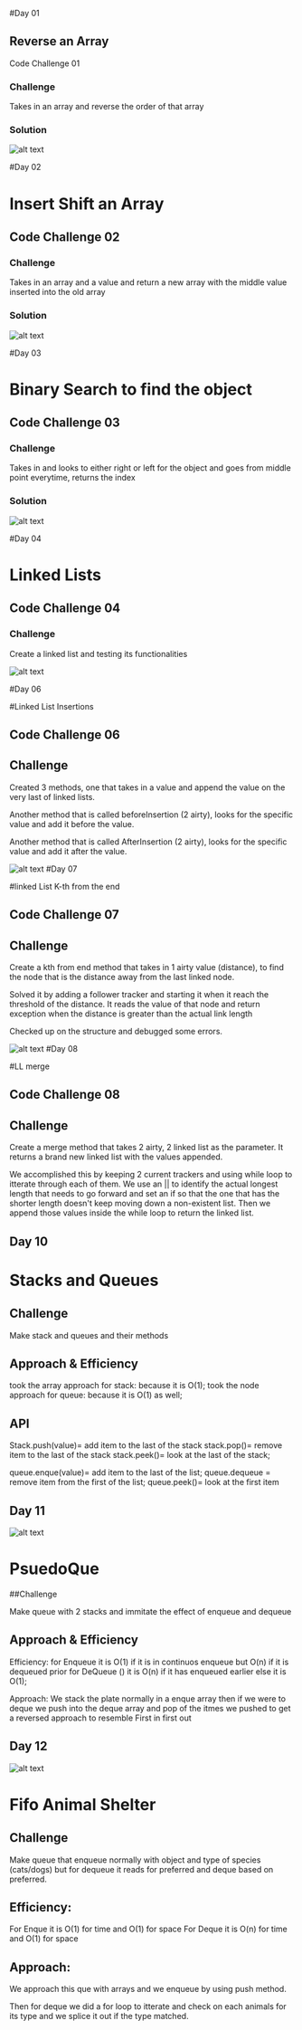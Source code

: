 #Day 01

## Reverse an Array

Code Challenge 01

### Challenge

Takes in an array and reverse the order of that array

### Solution

![alt text](./assets/array_reverse.jpg)

#Day 02

# Insert Shift an Array

## Code Challenge 02

### Challenge

Takes in an array and a value and return a new array with the middle value inserted into the old array

### Solution

![alt text](./assets/insert_shift_array.jpg)

#Day 03

# Binary Search to find the object

## Code Challenge 03

### Challenge

Takes in and looks to either right or left for the object and goes from middle point everytime, returns the index

### Solution

![alt text](./assets/array_binary_search.jpg)

#Day 04

# Linked Lists

## Code Challenge 04

### Challenge

Create a linked list and testing its functionalities

![alt text](./assets/ll_insertions.jpeg)

#Day 06

#Linked List Insertions

## Code Challenge 06

## Challenge

Created 3 methods, one that takes in a value and append the value on the very last of linked lists.

Another method that is called beforeInsertion (2 airty), looks for the specific value and add it before the value.

Another method that is called AfterInsertion (2 airty), looks for the specific value and add it after the value.

![alt text](./assets/kth_from_end.jpg)
#Day 07

#linked List K-th from the end

## Code Challenge 07

## Challenge

Create a kth from end method that takes in 1 airty value (distance), to find the node that is the distance away from the last linked node.

Solved it by adding a follower tracker and starting it when it reach the threshold of the distance. It reads the value of that node and return exception when the distance is greater than the actual link length

Checked up on the structure and debugged some errors.

![alt text](./assets/ll_merge.jpg)
#Day 08

#LL merge

## Code Challenge 08

## Challenge

Create a merge method that takes 2 airty, 2 linked list as the parameter. It returns a brand new linked list with the values appended.

We accomplished this by keeping 2 current trackers and using while loop to itterate through each of them. We use an || to identify the actual longest length that needs to go forward and set an if so that the one that has the shorter length doesn't keep moving down a non-existent list. Then we append those values inside the while loop to return the linked list.

## Day 10

# Stacks and Queues

## Challenge

Make stack and queues and their methods

## Approach & Efficiency

took the array approach for stack: because it is O(1);
took the node approach for queue: because it is O(1) as well;

## API

Stack.push(value)= add item to the last of the stack
stack.pop()= remove item to the last of the stack
stack.peek()= look at the last of the stack;

queue.enque(value)= add item to the last of the list;
queue.dequeue = remove item from the first of the list;
queue.peek()= look at the first item

## Day 11

![alt text](./assets/psuedo_que.jpg)

# PsuedoQue

##Challenge

Make queue with 2 stacks and immitate the effect of enqueue and dequeue

## Approach & Efficiency

Efficiency:
for Enqueue it is O(1) if it is in continuos enqueue but O(n) if it is dequeued prior
for DeQueue () it is O(n) if it has enqueued earlier else it is O(1);

Approach:
We stack the plate normally in a enque array then if we were to deque we push into the deque array and pop of the itmes we pushed to get a reversed approach to resemble First in first out

## Day 12

![alt text](./assets/animal_shelter.jpg)

# Fifo Animal Shelter

## Challenge

Make queue that enqueue normally with object and type of species (cats/dogs) but for dequeue it reads for preferred and deque based on preferred.

## Efficiency:

For Enque it is O(1) for time and O(1) for space
For Deque it is O(n) for time and O(1) for space

## Approach:

We approach this que with arrays and we enqueue by using push method.

Then for deque we did a for loop to itterate and check on each animals for its type and we splice it out if the type matched.
